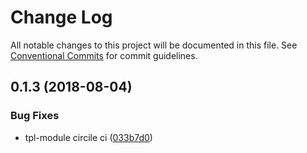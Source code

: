 # Change Log

All notable changes to this project will be documented in this file.
See [Conventional Commits](https://conventionalcommits.org) for commit guidelines.

<a name="0.1.3"></a>
## 0.1.3 (2018-08-04)


### Bug Fixes

* tpl-module circile ci ([033b7d0](https://github.com/36node/sketch/commit/033b7d0))
